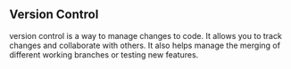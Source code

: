 ## Version Control

version control is a way to manage changes to code. It allows you to track changes and collaborate with others. It also helps manage the merging of different working branches or testing new features.
